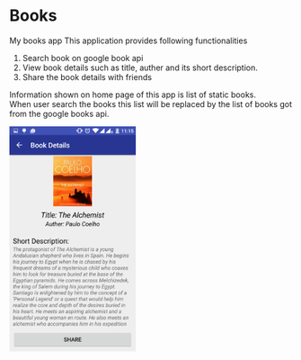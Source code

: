 # Books
My books app
This application provides following functionalities<br>
1) Search book on google book api<br>
2) View book details such as title, auther and its short description.<br>
3) Share the book details with friends<br>

Information shown on home page of this app is list of static books.<br>
When user search the books this list will be replaced by the list of books got from the google books api. 

<img src="screenshots/book_details.png" height=400 width-200>